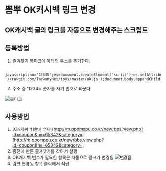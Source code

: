 # 뽐뿌 OK캐시백 링크 변경
## OK캐시백 글의 링크를 자동으로 변경해주는 스크립트

## 등록방법
1. 즐겨찾기 북마크에 아래의 주소를 추가한다.
<pre><code> javascript:no='12345';es=document.createElement('script');es.setAttribute('src',location.protocol+ '//rawgit.com/TaewonyNet/toys/master/ok.js');document.body.appendChild(es);
</code></pre>
2. 주소 중 '12345' 숫자를 자기 번호로 바꾼다

![북마크](https://rawgit.com/TaewonyNet/toys/master/ok.png)


## 사용방법
1. [OK캐쉬백]글을 연다
[http://m.ppomppu.co.kr/new/bbs_view.php?id=coupon&no=65342&category=](http://m.ppomppu.co.kr/new/bbs_view.php?id=coupon&no=65342&category=)
1. 좀전에 만든 즐겨찾기를 찾아서 실행
1. OK캐시백 번호가 필요한 항목은 자동으로 링크가 변경됨
![변경됨](https://rawgit.com/TaewonyNet/toys/master/ok2.png)
1. 링크 변경됨 항목 클릭해서 적립
